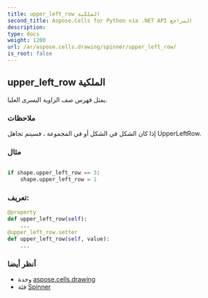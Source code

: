 ```yaml
---
title: upper_left_row الملكية
second_title: Aspose.Cells for Python via .NET API المراجع
description:
type: docs
weight: 1200
url: /ar/aspose.cells.drawing/spinner/upper_left_row/
is_root: false
---
```

##  upper_left_row الملكية

يمثل فهرس صف الزاوية اليسرى العليا.

###  ملاحظات

إذا كان الشكل في الشكل أو في المجموعة ، فسيتم تجاهل UpperLeftRow.

###  مثال

```python

if shape.upper_left_row == 3:
    shape.upper_left_row = 1

```
###  تعريف:
```python
@property
def upper_left_row(self):
    ...
@upper_left_row.setter
def upper_left_row(self, value):
    ...
```

###  أنظر أيضا
* وحدة [aspose.cells.drawing](../../)
* فئة [Spinner](/cells/python-net/ar/aspose.cells.drawing/spinner)

